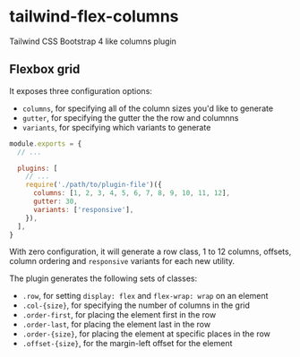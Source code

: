 # tailwind-flex-columns
Tailwind CSS Bootstrap 4 like columns plugin

## Flexbox grid

It exposes three configuration options:

- `columns`, for specifying all of the column sizes you'd like to generate
- `gutter`, for specifying the gutter the the row and columnns
- `variants`, for specifying which variants to generate

```js
module.exports = {
  // ...

  plugins: [
    // ...
    require('./path/to/plugin-file')({
      columns: [1, 2, 3, 4, 5, 6, 7, 8, 9, 10, 11, 12],
      gutter: 30,
      variants: ['responsive'],
    }),
  ],
}
```

With zero configuration, it will generate a row class, 1 to 12 columns, offsets, column ordering and `responsive` variants for each new utility.

The plugin generates the following sets of classes:

- `.row`, for setting `display: flex` and `flex-wrap: wrap` on an element
- `.col-{size}`, for specifying the number of columns in the grid
- `.order-first`, for placing the element first in the row
- `.order-last`, for placing the element last in the row
- `.order-{size}`, for placing the element at specific places in the row
- `.offset-{size}`, for the margin-left offset for the element
